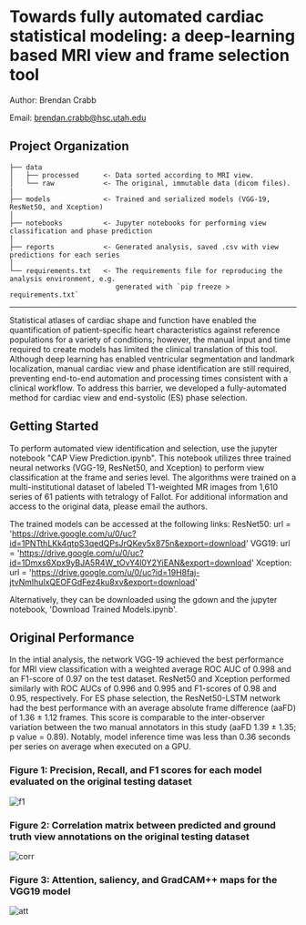 Towards fully automated cardiac statistical modeling: a deep-learning based MRI view and frame selection tool
==============================
Author: Brendan Crabb

Email: brendan.crabb@hsc.utah.edu


Project Organization
------------

    ├── data
    │   ├── processed      <- Data sorted according to MRI view.
    │   └── raw            <- The original, immutable data (dicom files).
    |
    ├── models             <- Trained and serialized models (VGG-19, ResNet50, and Xception)
    │
    ├── notebooks          <- Jupyter notebooks for performing view classification and phase prediction
    │
    ├── reports            <- Generated analysis, saved .csv with view predictions for each series
    │
    └── requirements.txt   <- The requirements file for reproducing the analysis environment, e.g.
                              generated with `pip freeze > requirements.txt`
                              
--------

Statistical atlases of cardiac shape and function have enabled the quantification of patient-specific heart characteristics against reference populations for a variety of conditions; however, the manual input and time required to create models has limited the clinical translation of this tool. Although deep learning has enabled ventricular segmentation and landmark localization, manual cardiac view and phase identification are still required, preventing end-to-end automation and processing times consistent with a clinical workflow. To address this barrier, we developed a fully-automated method for cardiac view and end-systolic (ES) phase selection. 


Getting Started
------------

To perform automated view identification and selection, use the jupyter notebook "CAP View Prediction.ipynb". This notebook utilizes three trained neural networks (VGG-19, ResNet50, and Xception) to perform view classification at the frame and series level. The algorithms were trained on a multi-institutional dataset of labeled T1-weighted MR images from 1,610 series of 61 patients with tetralogy of Fallot. For additional information and access to the original data, please email the authors.

The trained models can be accessed at the following links:
ResNet50: url = 'https://drive.google.com/u/0/uc?id=1PNTthLKk4qtpS3qedQPsJrQKev5x875n&export=download'
VGG19: url = 'https://drive.google.com/u/0/uc?id=1Dmxs6Xpx9yBJA5R4W_tOvY4l0Y2YiEAN&export=download'
Xception: url = 'https://drive.google.com/u/0/uc?id=19H8faj-jtvNmlhuIxQEOFGdFez4ku8xv&export=download'

Alternatively, they can be downloaded using the gdown and the jupyter notebook, 'Download Trained Models.ipynb'. 

Original Performance
------------

In the intial analysis, the network VGG-19 achieved the best performance for MRI view classification with a weighted average ROC AUC of 0.998 and an F1-score of 0.97 on the test dataset. ResNet50 and Xception performed similarly with ROC AUCs of 0.996 and 0.995 and F1-scores of 0.98 and 0.95, respectively. For ES phase selection, the ResNet50-LSTM network had the best performance with an average absolute frame difference (aaFD) of 1.36 ± 1.12 frames. This score is comparable to the inter-observer variation between the two manual annotators in this study (aaFD 1.39 ± 1.35; p value = 0.89). Notably, model inference time was less than 0.36 seconds per series on average when executed on a GPU. 

### Figure 1: Precision, Recall, and F1 scores for each model evaluated on the original testing dataset

![f1](https://github.com/btcrabb/CAP-Automation/blob/master/reports/figures/f1_scores.png)

### Figure 2: Correlation matrix between predicted and ground truth view annotations on the original testing dataset

![corr](https://github.com/btcrabb/CAP-Automation/blob/master/reports/figures/correlation_matrix.png)

### Figure 3: Attention, saliency, and GradCAM++ maps for the VGG19 model
![att](https://github.com/btcrabb/CAP-Automation/blob/master/reports/figures/attention_maps.png)
